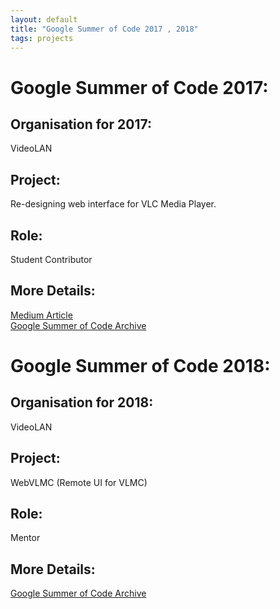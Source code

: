 ```yaml
---
layout: default
title: "Google Summer of Code 2017 , 2018"
tags: projects
---
```


# Google Summer of Code 2017:

## Organisation for 2017:

VideoLAN

## Project:

Re-designing web interface for VLC Media Player.

## Role:

Student Contributor

## More Details:

<a href="https://medium.com/@gautamc/google-summer-of-code-2017-final-report-ef869351937f"> Medium Article </a>
<br>
<a href="https://summerofcode.withgoogle.com/archive/2017/projects/5919196688941056/"> Google Summer of Code Archive </a>


# Google Summer of Code 2018:

## Organisation for 2018:

VideoLAN

## Project:

WebVLMC (Remote UI for VLMC)

## Role:

Mentor

## More Details:

<a href="https://summerofcode.withgoogle.com/archive/2018/projects/6375593201369088/"> Google Summer of Code Archive </a>